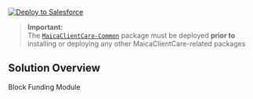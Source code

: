 [![Deploy to Salesforce](https://raw.githubusercontent.com/afawcett/githubsfdeploy/master/deploy.png)](https://githubsfdeploy.herokuapp.com)

> **Important:**  
> The [`MaicaClientCare-Common`](https://github.com/VerticAU/MaicaClientCare-Common) package must be deployed **prior to** installing or deploying any other MaicaClientCare-related packages


## Solution Overview

Block Funding Module
